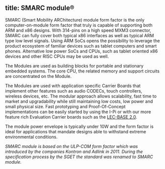  title: SMARC module®
---

SMARC (Smart Mobility ARChitecture) module form factor is the only computer-on-module form factor that truly is capable of supporting both ARM and x86 designs. With 314-pins on a high speed MXM3 connector, SMARC can fully cover both typical x86 interfaces as well as typical ARM type low level signals. Using ARM SoCs opens the possibility to leverage the product ecosystem of familiar devices such as tablet computers and smart phones. Alternative low power SoCs and CPUs, such as tablet oriented x86 devices and other RISC CPUs may be used as well. 

The Modules are used as building blocks for portable and stationary embedded systems. The core CPU, the related memory and support circuits are concentrated on the Module. 

The Modules are used with application specific Carrier Boards that implement other features such as audio CODECs, touch controllers, wireless devices, etc. The modular approach allows scalability, fast time to market and upgradability while still maintaining low costs, low power and small physical size.
Fast prototyping and Proof-Of-Concept implementations can be easily started by using the I-Pi or with our more feature rich Evaluation Carrier boards such as the [LEC-BASE 2.0](https://www.adlinktech.com/Products/Computer_on_Modules/SMARC/LEC-BASE_2_0?lang=en).

The module power envelope is typically under 10W and the form factor is ideal for applications that mandate designs able to withstand extreme environmental conditions.


*SMARC module is based on the ULP-COM form factor which was introduced by the companies Kontron and Adlink in 2011. During the specification process by the SGET the standard was renamed to SMARC module.*

